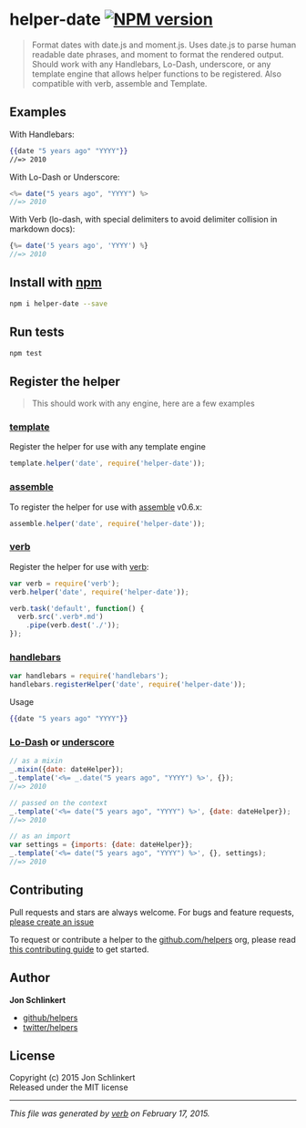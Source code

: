 # helper-date [![NPM version](https://badge.fury.io/js/helper-date.svg)](http://badge.fury.io/js/helper-date)

> Format dates with date.js and moment.js. Uses date.js to parse human readable date phrases, and moment to format the rendered output. Should work with any Handlebars, Lo-Dash, underscore, or any template engine that allows helper functions to be registered. Also compatible with verb, assemble and Template.

## Examples

With Handlebars:

```handlebars
{{date "5 years ago" "YYYY"}}
//=> 2010
```

With Lo-Dash or Underscore:

```js
<%= date("5 years ago", "YYYY") %>
//=> 2010
```

With Verb (lo-dash, with special delimiters to avoid delimiter collision in markdown docs):

```js
{%= date('5 years ago', 'YYYY') %}
//=> 2010
```


## Install with [npm](npmjs.org)

```bash
npm i helper-date --save
```

## Run tests

```bash
npm test
```

## Register the helper

> This should work with any engine, here are a few examples

### [template]

Register the helper for use with any template engine

```js
template.helper('date', require('helper-date'));
```

### [assemble]

To register the helper for use with [assemble] v0.6.x:

```js
assemble.helper('date', require('helper-date'));
```

### [verb]

Register the helper for use with [verb]:

```js
var verb = require('verb');
verb.helper('date', require('helper-date'));

verb.task('default', function() {
  verb.src('.verb*.md')
    .pipe(verb.dest('./'));
});
```

### [handlebars]

```js
var handlebars = require('handlebars');
handlebars.registerHelper('date', require('helper-date'));
```
Usage

```handlebars
{{date "5 years ago" "YYYY"}}
```

### [Lo-Dash] or [underscore]

```js
// as a mixin
_.mixin({date: dateHelper});
_.template('<%= _.date("5 years ago", "YYYY") %>', {});
//=> 2010

// passed on the context
_.template('<%= date("5 years ago", "YYYY") %>', {date: dateHelper});
//=> 2010

// as an import
var settings = {imports: {date: dateHelper}};
_.template('<%= date("5 years ago", "YYYY") %>', {}, settings);
//=> 2010
```

## Contributing
Pull requests and stars are always welcome. For bugs and feature requests, [please create an issue](https://github.com/helpers/helper-date/issues)

To request or contribute a helper to the [github.com/helpers][helpers] org, please read [this contributing guide][guide] to get started.

## Author

**Jon Schlinkert**
 
+ [github/helpers](https://github.com/helpers)
+ [twitter/helpers](http://twitter.com/helpers) 

## License
Copyright (c) 2015 Jon Schlinkert  
Released under the MIT license

***

_This file was generated by [verb](https://github.com/assemble/verb) on February 17, 2015._

[assemble]: https://github.com/assemble/assemble
[generator-verb]: https://github.com/assemble/generator-verb
[handlebars-helpers]: https://github.com/assemble/handlebars-helpers/
[handlebars]: https://github.com/wycats/handlebars.js/
[helpers]: https://github.com/helpers
[Lo-Dash]: https://lodash.com/
[template]: https://github.com/jonschlinkert/template
[underscore]: https://github.com/jashkenas/underscore
[verb]: https://github.com/assemble/verb
[guide]: https://github.com/helpers/requests